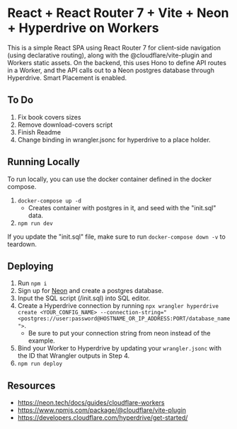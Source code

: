 # React + React Router 7 + Vite + Neon + Hyperdrive on Workers

This is a simple React SPA using React Router 7 for client-side navigation (using declarative routing), along with the @cloudflare/vite-plugin and Workers static assets. On the backend, this uses Hono to define API routes in a Worker, and the API calls out to a Neon postgres database through Hyperdrive. Smart Placement is enabled.

## To Do

1. Fix book covers sizes
2. Remove download-covers script
3. Finish Readme
4. Change binding in wrangler.jsonc for hyperdrive to a place holder.

## Running Locally

To run locally, you can use the docker container defined in the docker compose.

1. `docker-compose up -d`
   - Creates container with postgres in it, and seed with the "init.sql" data.
2. `npm run dev`

If you update the "init.sql" file, make sure to run `docker-compose down -v` to teardown.

## Deploying

1. Run `npm i`
2. Sign up for [Neon](https://neon.tech) and create a postgres database.
3. Input the SQL script (/init.sql) into SQL editor.
4. Create a Hyperdrive connection by running `npx wrangler hyperdrive create <YOUR_CONFIG_NAME> --connection-string="<postgres://user:password@HOSTNAME_OR_IP_ADDRESS:PORT/database_name">`.
   - Be sure to put your connection string from neon instead of the example.
5. Bind your Worker to Hyperdrive by updating your `wrangler.jsonc` with the ID that Wrangler outputs in Step 4.
6. `npm run deploy`

## Resources

- https://neon.tech/docs/guides/cloudflare-workers
- https://www.npmjs.com/package/@cloudflare/vite-plugin
- https://developers.cloudflare.com/hyperdrive/get-started/
